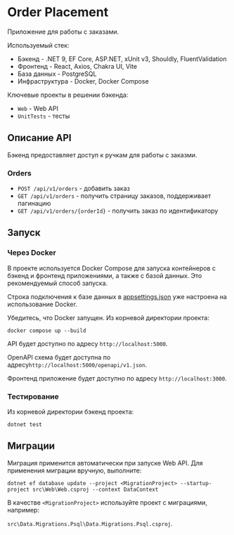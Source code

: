 # Order Placement

Приложение для работы с заказами.

Используемый стек:
- Бэкенд - .NET 9, EF Core, ASP.NET, xUnit v3, Shouldly, FluentValidation
- Фронтенд - React, Axios, Chakra UI, Vite
- База данных - PostgreSQL
- Инфраструктура - Docker, Docker Compose

Ключевые проекты в решении бэкенда:
* `Web` - Web API
* `UnitTests` - тесты

## Описание API

Бэкенд предоставляет доступ к ручкам для работы с заказми.

### Orders
* `POST /api/v1/orders` - добавить заказ
* `GET /api/v1/orders` - получить страницу заказов, поддерживает пагинацию
* `GET /api/v1/orders/{orderId}` - получить заказ по идентификатору

## Запуск

### Через Docker

В проекте используется Docker Compose для запуска контейнеров с бэкенд и фронтенд приложениями, а также с базой данных. Это рекомендуемый способ запуска.

Строка подключения к базе данных в [appsettings.json](src/Web/appsettings.json) уже настроена на использование Docker.

Убедитесь, что Docker запущен. Из корневой директории проекта:

```shell
docker compose up --build
```

API будет доступно по адресу `http://localhost:5000`.

OpenAPI схема будет доступна по адресу`http://localhost:5000/openapi/v1.json`.

Фронтенд приложение будет доступно по адресу `http://localhost:3000`.

### Тестирование

Из корневой директории бэкенд проекта:

```shell
dotnet test
```

## Миграции

Миграция применится автоматически при запуске Web API. Для применения миграции вручную, выполните:

```shell
dotnet ef database update --project <MigrationProject> --startup-project src\Web\Web.csproj --context DataContext
```

В качестве `<MigrationProject>` используйте проект с миграциями, например:

`src\Data.Migrations.Psql\Data.Migrations.Psql.csproj`.

